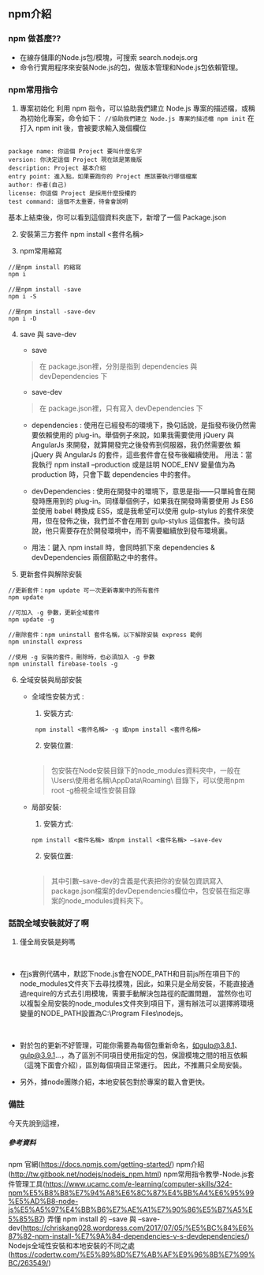 ## npm介紹

### npm 做甚麼??
- 在線存儲庫的Node.js包/模塊，可搜索 search.nodejs.org
- 命令行實用程序來安裝Node.js的包，做版本管理和Node.js包依賴管理。


### npm常用指令

1. 專案初始化
利用 npm 指令，可以協助我們建立 Node.js 專案的描述檔，或稱為初始化專案，命令如下：
`
//協助我們建立 Node.js 專案的描述檔
npm init
`
在打入 npm init 後，會被要求輸入幾個欄位

```

package name: 你這個 Project 要叫什麼名字
version: 你決定這個 Project 現在該是第幾版
description: Project 基本介紹
entry point: 進入點，如果要跑你的 Project 應該要執行哪個檔案
author: 作者(自己)
license: 你這個 Project 是採用什麼授權的
test command: 這個不太重要，待會會說明

```

基本上結束後，你可以看到這個資料夾底下，新增了一個 Package.json

2. 安裝第三方套件
npm install <套件名稱>

3. npm常用縮寫

```
//是npm install 的縮寫
npm i

//是npm install -save
npm i -S

//是npm install -save-dev
npm i -D  

```
4. save 與 save-dev
   - save 
   
   > 在 package.json裡，分別是指到 dependencies 與 devDependencies 下
  
   - save-dev
   
   > 在 package.json裡，只有寫入 devDependencies 下
  
   - dependencies : 使用在已經發布的環境下，換句話說，是指發布後仍然需要依賴使用的 plug-in。舉個例子來說，如果我需要使用 jQuery 與 AngularJs 來開發，就算開發完之後發佈到伺服器，我仍然需要依      賴    jQuery 與 AngularJs 的套件，這些套件會在發布後繼續使用。
     用法：當我執行 npm install –production 或是註明 NODE_ENV 變量值为為 production 時，只會下載 dependencies 中的套件。
   - devDependencies : 使用在開發中的環境下，意思是指——只單純會在開發時應用到的 plug-in。同樣舉個例子，如果我在開發時需要使用 Js ES6 並使用 babel 轉換成 ES5，或是我希望可以使用 gulp-stylus      的套件來使用，但在發佈之後，我們並不會在用到 gulp-stylus 這個套件。換句話說，他只需要存在於開發環境中，而不需要繼續放到發布環境裏。
 
   - 用法：鍵入 npm install 時，會同時抓下來 dependencies & devDependencies 兩個節點之中的套件。
   
5. 更新套件與解除安裝
```
//更新套件：npm update 可一次更新專案中的所有套件 
npm update

//可加入 -g 參數，更新全域套件
npm update -g

//刪除套件：npm uninstall 套件名稱，以下解除安裝 express 範例
npm uninstall express

//使用 -g 安裝的套件，刪除時，也必須加入 -g 參數
npm uninstall firebase-tools -g
```
6. 全域安裝與局部安裝

   - 全域性安裝方式 :
     1. 安裝方式:
     ```
      npm install <套件名稱> -g 或npm install <套件名稱>
     ```
     2. 安裝位置:
     
     </br>
     
        > 包安裝在Node安裝目錄下的node_modules資料夾中，一般在 \Users\使用者名稱\AppData\Roaming\ 目錄下，可以使用npm root -g檢視全域性安裝目錄
     
   - 局部安裝:
     1. 安裝方式:
      ```
      npm install <套件名稱> 或npm install <套件名稱> –save-dev
     ```
     2. 安裝位置:
     </br>
     
        > 其中引數–save-dev的含義是代表把你的安裝包資訊寫入package.json檔案的devDependencies欄位中，包安裝在指定專案的node_modules資料夾下。
        
### 話說全域安裝就好了啊

1. 僅全局安裝是夠嗎
</br>

   - 在js實例代碼中，默認下node.js會在NODE_PATH和目前js所在項目下的node_modules文件夾下去尋找模塊，因此，如果只是全局安裝，不能直接通過require的方式去引用模塊，需要手動解決包路徑的配置問題，     當然你也可以複製全局安裝的node_modules文件夾到項目下，還有辦法可以選擇將環境變量的NODE_PATH設置為C:\Program Files\nodejs。 
   
 </br>
 
   - 對於包的更新不好管理，可能你需要為每個包重新命名，如gulp@3.8.1、gulp@3.9.1...，為了區別不同項目使用指定的包，保證模塊之間的相互依賴（這塊下面會介紹），區別每個項目正常運行。
     因此，不推薦只全局安裝。
     
   - 另外，據node團隊介紹，本地安裝包對於專案的載入會更快。
   
### 備註
今天先說到這裡，


##### 參考資料
npm 官網(https://docs.npmjs.com/getting-started/)
npm介紹(http://tw.gitbook.net/nodejs/nodejs_npm.html)
npm常用指令教學-Node.js套件管理工具(https://www.ucamc.com/e-learning/computer-skills/324-npm%E5%B8%B8%E7%94%A8%E6%8C%87%E4%BB%A4%E6%95%99%E5%AD%B8-node-js%E5%A5%97%E4%BB%B6%E7%AE%A1%E7%90%86%E5%B7%A5%E5%85%B7)
弄懂 npm install 的 –save 與 –save-dev(https://chriskang028.wordpress.com/2017/07/05/%E5%BC%84%E6%87%82-npm-install-%E7%9A%84-dependencies-v-s-devdependencies/)
Nodejs全域性安裝和本地安裝的不同之處(https://codertw.com/%E5%89%8D%E7%AB%AF%E9%96%8B%E7%99%BC/263549/)
